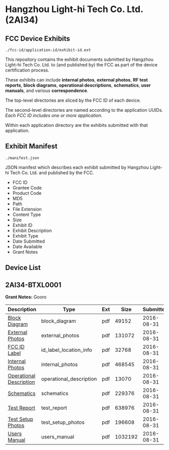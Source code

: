 # Hangzhou Light-hi Tech Co. Ltd. (2AI34)
## FCC Device Exhibits

```
./fcc-id/application-id/exhibit-id.ext
```

This repository contains the exhibit documents submitted by Hangzhou Light-hi Tech Co. Ltd. to (and published by) the FCC as part of the device certification process.

These exhibits can include **internal photos**, **external photos**, **RF test reports**, **block diagrams**, **operational descriptions**, **schematics**, **user manuals**, and various **correspondence**.

The top-level directories are sliced by the FCC ID of each device.

The second-level directories are named according to the application UUIDs. *Each FCC ID includes one or more application.*

Within each application directory are the exhibits submitted with that application. 

## Exhibit Manifest

```
./manifest.json
```

JSON manifest which describes each exhibit submitted by Hangzhou Light-hi Tech Co. Ltd. and published by the FCC.

- FCC ID
- Grantee Code
- Product Code
- MD5
- Path
- File Extension
- Content Type
- Size
- Exhibit ID
- Exhibit Description
- Exhibit Type
- Date Submitted
- Date Available
- Grant Notes

## Device List
## 2AI34-BTXL0001
**Grant Notes:** Gooro

| Description | Type | Ext | Size | Submitted | Available |
| ----------- | ---- | --- | ---- | --------- | --------- |
| [Block Diagram](2AI34-BTXL0001/784d6256d32b8453e10a2263f9a9ca77/3118206.pdf) | block_diagram | pdf | 49152 | 2016-08-31 | 2016-08-31 |
| [External Photos](2AI34-BTXL0001/784d6256d32b8453e10a2263f9a9ca77/3118207.pdf) | external_photos | pdf | 131072 | 2016-08-31 | 2016-08-31 |
| [FCC ID Label](2AI34-BTXL0001/784d6256d32b8453e10a2263f9a9ca77/3118208.pdf) | id_label_location_info | pdf | 32768 | 2016-08-31 | 2016-08-31 |
| [Internal Photos](2AI34-BTXL0001/784d6256d32b8453e10a2263f9a9ca77/3118209.pdf) | internal_photos | pdf | 468545 | 2016-08-31 | 2016-08-31 |
| [Operational Description](2AI34-BTXL0001/784d6256d32b8453e10a2263f9a9ca77/3118210.pdf) | operational_description | pdf | 13070 | 2016-08-31 | 2016-08-31 |
| [Schematics](2AI34-BTXL0001/784d6256d32b8453e10a2263f9a9ca77/3118211.pdf) | schematics | pdf | 229376 | 2016-08-31 | 2016-08-31 |
| [Test Report](2AI34-BTXL0001/784d6256d32b8453e10a2263f9a9ca77/3118212.pdf) | test_report | pdf | 638976 | 2016-08-31 | 2016-08-31 |
| [Test Setup Photos](2AI34-BTXL0001/784d6256d32b8453e10a2263f9a9ca77/3118213.pdf) | test_setup_photos | pdf | 196608 | 2016-08-31 | 2016-08-31 |
| [Users Manual](2AI34-BTXL0001/784d6256d32b8453e10a2263f9a9ca77/3118214.pdf) | users_manual | pdf | 1032192 | 2016-08-31 | 2016-08-31 |
